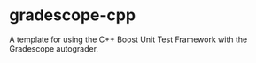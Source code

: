 # gradescope-cpp
A template for using the C++ Boost Unit Test Framework with the Gradescope autograder.
